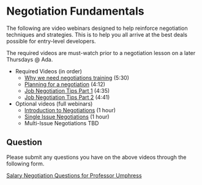# Negotiation Fundamentals

The following are video webinars designed to help reinforce negotiation techniques and strategies.  This is to help you all arrive at the best deals possible for entry-level developers.

The required videos are must-watch prior to a negotiation lesson on a later Thursdays @ Ada.

- Required Videos (in order)
  - [Why we need negotiations training](https://player.mediaamp.io/p/U8-EDC/7xghIAXCClvt/select/media/ZpcYXJ8n_d53) (5:30)
  - [Planning for a negotiation](https://player.mediaamp.io/p/U8-EDC/7xghIAXCClvt/select/media/CAZ9zvkz65Wm) (4:12)
  - [Job Negotiation Tips Part 1](https://player.mediaamp.io/p/U8-EDC/7xghIAXCClvt/select/media/CzHmcOmA3Ms_) (4:35)
  - [Job Negotiation Tips Part 2](https://player.mediaamp.io/p/U8-EDC/7xghIAXCClvt/select/media/f6Lyun6_WT98) (4:41)
- Optional videos (full webinars)
  - [Introduction to Negotiations](https://www.youtube.com/watch?v=ps4OiLP_rzk&feature=emb_title) (1 hour)
  - [Single Issue Negotiations](https://www.youtube.com/watch?v=TKqZQmZ3sVI&feature=emb_title) (1 hour)
  - Multi-Issue Negotiations TBD


## Question

Please submit any questions you have on the above videos through the following form.

[Salary Negotiation Questions for Professor Umphress](https://docs.google.com/forms/d/e/1FAIpQLSfzK5TY_yvmAxowB2p0rXZ72aT60ZWQOHgOlAMZbO_LgoANSg/viewform)